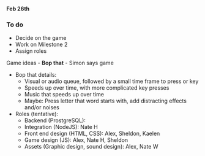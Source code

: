 #### Feb 26th

### To do
- Decide on the game
- Work on Milestone 2
- Assign roles

Game ideas
	- **Bop that**
	- Simon says game
- Bop that details:
	- Visual or audio queue, followed by a small time frame to press or key
	- Speeds up over time, with more complicated key presses
	- Music that speeds up over time
	- Maybe: Press letter that word starts with, add distracting effects and/or noises
- Roles (tentative):
	- Backend (ProstgreSQL): 
	- Integration (NodeJS): Nate H
	- Front end design (HTML, CSS): Alex, Sheldon, Kaelen
	- Game design (JS): Alex, Nate H, Sheldon
	- Assets (Graphic design, sound design): Alex, Nate W
